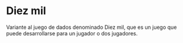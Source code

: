 # Diez mil
Variante al juego de dados denominado Diez mil, que es un juego que puede desarrollarse para un jugador o dos jugadores.
